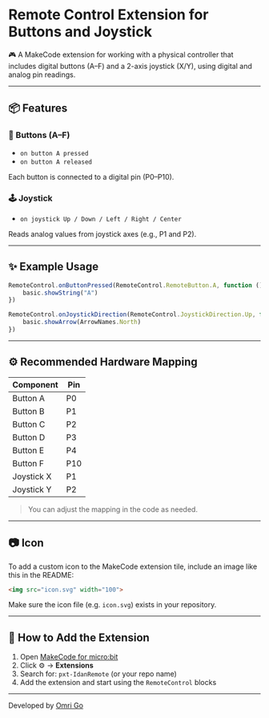 # Remote Control Extension for Buttons and Joystick

🎮 A MakeCode extension for working with a physical controller that includes digital buttons (A–F) and a 2-axis joystick (X/Y), using digital and analog pin readings.

---

## 📦 Features

### 🔘 Buttons (A–F)
- `on button A pressed`
- `on button A released`

Each button is connected to a digital pin (P0–P10).

### 🕹️ Joystick
- `on joystick Up / Down / Left / Right / Center`

Reads analog values from joystick axes (e.g., P1 and P2).

---

## ✨ Example Usage

```typescript
RemoteControl.onButtonPressed(RemoteControl.RemoteButton.A, function () {
    basic.showString("A")
})

RemoteControl.onJoystickDirection(RemoteControl.JoystickDirection.Up, function () {
    basic.showArrow(ArrowNames.North)
})
```

---

## ⚙️ Recommended Hardware Mapping

| Component     | Pin |
|---------------|-----|
| Button A      | P0  |
| Button B      | P1  |
| Button C      | P2  |
| Button D      | P3  |
| Button E      | P4  |
| Button F      | P10 |
| Joystick X    | P1  |
| Joystick Y    | P2  |

> You can adjust the mapping in the code as needed.

---

## 📷 Icon

To add a custom icon to the MakeCode extension tile, include an image like this in the README:

```html
<img src="icon.svg" width="100">
```

Make sure the icon file (e.g. `icon.svg`) exists in your repository.

---

## 🧩 How to Add the Extension

1. Open [MakeCode for micro:bit](https://makecode.microbit.org)
2. Click ⚙️ → **Extensions**
3. Search for: `pxt-IdanRemote` (or your repo name)
4. Add the extension and start using the `RemoteControl` blocks

---



Developed by [Omri Go](https://github.com/omrigo-dotcom)
